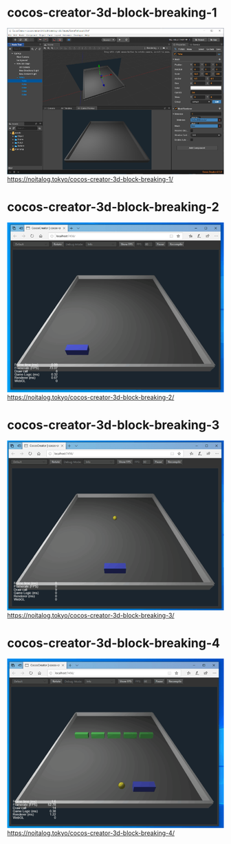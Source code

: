 # cocos-creator-3d-block-breaking-1
![](cocos-creator-3d-block-breaking-1.png)
https://noitalog.tokyo/cocos-creator-3d-block-breaking-1/

# cocos-creator-3d-block-breaking-2
![](cocos-creator-3d-block-breaking-2.gif)
https://noitalog.tokyo/cocos-creator-3d-block-breaking-2/

# cocos-creator-3d-block-breaking-3
![](cocos-creator-3d-block-breaking-3_4.gif)
https://noitalog.tokyo/cocos-creator-3d-block-breaking-3/

# cocos-creator-3d-block-breaking-4
![](cocos-creator-3d-block-breaking-4_3.gif)
https://noitalog.tokyo/cocos-creator-3d-block-breaking-4/
